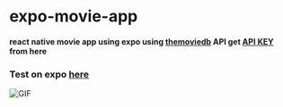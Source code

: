 # expo-movie-app
#### react native movie app using expo using [themoviedb](https://www.themoviedb.org/) API get [API KEY](https://www.themoviedb.org/documentation/api) from here

### Test on expo [here](https://expo.io/@dodicandra/projects/the-movie-apps)

![GIF](https://github.com/dodicandra/expo-movie-app/blob/main/example.gif)

